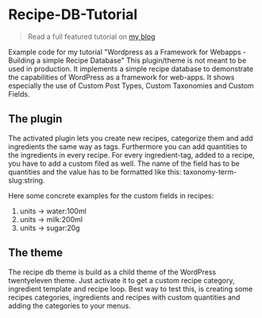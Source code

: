 Recipe-DB-Tutorial
==================

> Read a full featured tutorial on [my blog](http://www.danielauener.com/wordpress-as-a-framework-for-webapps/)

Example code for my tutorial "Wordpress as a Framework for Webapps - Building a simple Recipe Database"
This plugin/theme is not meant to be used in production. It implements a simple recipe database to 
demonstrate the capabilities of WordPress as a framework for web-apps. It shows especially the use of
Custom Post Types, Custom Taxonomies and Custom Fields.

The plugin
-

The activated plugin lets you create new recipes, categorize them and add ingredients the same way as tags. 
Furthermore you can add quantities to the ingredients in every recipe. For every ingredient-tag, added to 
a recipe, you have to add a custom filed as well. The name of the field has to be quantities and the value 
has to be formatted like this: taxonomy-term-slug:string. 

Here some concrete examples for the custom fields in recipes:

1. units -> water:100ml
2. units -> milk:200ml
3. units -> sugar:20g


The theme
-

The recipe db theme is build as a child theme of the WordPress twentyeleven theme. Just activate it to get 
a custom recipe category, ingredient template and recipe loop. Best way to test this, is creating some recipes
categories, ingredients and recipes with custom quantities and adding the categories to your menus.

